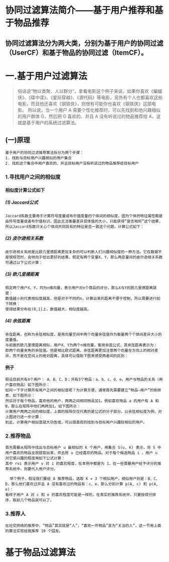 协同过滤算法简介——基于用户推荐和基于物品推荐
======================================
协同过滤算法分为两大类，分别为基于用户的协同过滤（UserCF）和基于物品的协同过滤（ItemCF）。
--------------------------------------------------------------------------------

# 一.基于用户过滤算法

> 俗话说“物以类聚、人以群分”，拿看电影这个例子来说，如果你喜欢《蝙蝠侠》、《碟中谍》、《星际穿越》、《源代码》等电影，另外有个人也都喜欢这些电影，而且他还喜欢《钢铁侠》，则很有可能你也喜欢《钢铁侠》这部电影。
所以说，当一个用户 A 需要个性化推荐时，可以先找到和他兴趣相似的用户群体 G，然后把 G 喜欢的、并且 A 没有听说过的物品推荐给 A，这就是基于用户的系统过滤算法。

## (一)原理
    基于用户的协同过滤推荐算法拆分为两个步骤：
    1. 找到与目标用户兴趣相似的用户集合
    2. 找到这个集合中用户喜欢的、并且目标用户没有听说过的物品推荐给目标用户
### 1.寻找用户之间的相似度
#### 相似度计算公式如下
##### (1) Jaccard公式
    Jaccard系数主要用于计算符号度量或布尔值度量的个体间的相似度，因为个体的特征属性都是由符号度量或者布尔值标识，因此无法衡量差异具体值的大小，只能获得“是否相同”这个结果，所以Jaccard系数只关心个体间共同具有的特征是否一致这个问题。计算公式如下：

##### (2) 皮尔逊相关系数
    皮尔逊相关系统是比欧几里德距离更加复杂的可以判断人们兴趣相似度的一种方法。它在数据不是很规范时，会倾向于给出更好的结果。假定有两个变量X、Y，那么两变量间的皮尔逊相关系数可通过以下公式计算：

##### (3) 欧几里德距离
    假定两个用户X、Y，均为n维向量，表示用户对n个商品的评分，那么X与Y的欧几里德距离就是：
    数值越小则代表相似度越高，但是对于不同的n，计算出来的距离不便于控制，所以需要进行如下转换：
    使得结果分布在(0,1]上，数值越大，相似度越高。

##### (4) 余弦距离
    余弦距离，也称为余弦相似度，是用向量空间中两个向量余弦值作为衡量两个个体间差异大小的度量值。
    与前面的欧几里德距离相似，用户X、Y为两个n维向量，套用余弦公式，其余弦距离表示为：
    即两个向量夹角的余弦值。但是相比欧式距离，余弦距离更加注意两个向量在方向上的相对差异，而不是在空间上的绝对距离，具体可以借助下图来感受两者间的区别：
#### 例子
    假设目前共有4个用户： A、B、C、D；共有5个物品：a、b、c、d、e。用户与物品的关系（用户喜欢物品）如下图所示：
    如何一下子计算所有用户之间的相似度呢？为计算方便，通常首先需要建立“物品—用户”的倒排表，如下图所示：
    然后对于每个物品，喜欢他的用户，两两之间相同物品加1。例如喜欢物品 a 的用户有 A 和 B，那么在矩阵中他们两两加1。如下图所示：
    计算用户两两之间的相似度，上面的矩阵仅仅代表的是公式的分子部分。以余弦相似度为例，对上图进行进一步计算：
    到此，计算用户相似度就大功告成，可以很直观的找到与目标用户兴趣较相似的用户。
### 2.推荐物品
    首先需要从矩阵中找出与目标用户 u 最相似的 K 个用户，用集合 S(u, K) 表示，将 S 中用户喜欢的物品全部提取出来，并去除 u 已经喜欢的物品。对于每个候选物品 i ，用户 u 对它感兴趣的程度用如下公式计算：
    其中 rvi 表示用户 v 对 i 的喜欢程度，在本例中都是为 1，在一些需要用户给予评分的推荐系统中，则要代入用户评分。

      举个例子，假设我们要给 A 推荐物品，选取 K = 3 个相似用户，相似用户则是：B、C、D，那么他们喜欢过并且 A 没有喜欢过的物品有：c、e，那么分别计算 p(A, c) 和 p(A, e)：
    看样子用户 A 对 c 和 e 的喜欢程度可能是一样的，在真实的推荐系统中，只要按得分排序，取前几个物品就可以了。
    
### 3.推荐人
    在社交网络的推荐中，“物品”其实就是“人”，“喜欢一件物品”变为“关注的人”，这一节用上面的算法实现给我推荐 10 个园友。
    
    
# 基于物品过滤算法
